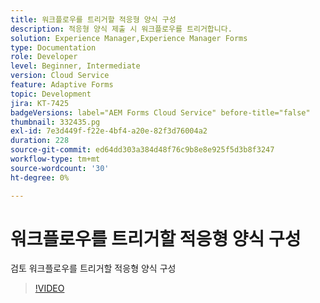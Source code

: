 ```yaml
---
title: 워크플로우를 트리거할 적응형 양식 구성
description: 적응형 양식 제출 시 워크플로우를 트리거합니다.
solution: Experience Manager,Experience Manager Forms
type: Documentation
role: Developer
level: Beginner, Intermediate
version: Cloud Service
feature: Adaptive Forms
topic: Development
jira: KT-7425
badgeVersions: label="AEM Forms Cloud Service" before-title="false"
thumbnail: 332435.pg
exl-id: 7e3d449f-f22e-4bf4-a20e-82f3d76004a2
duration: 228
source-git-commit: ed64dd303a384d48f76c9b8e8e925f5d3b8f3247
workflow-type: tm+mt
source-wordcount: '30'
ht-degree: 0%

---
```


# 워크플로우를 트리거할 적응형 양식 구성

검토 워크플로우를 트리거할 적응형 양식 구성

>[!VIDEO](https://video.tv.adobe.com/v/332435?quality=12&learn=on)

